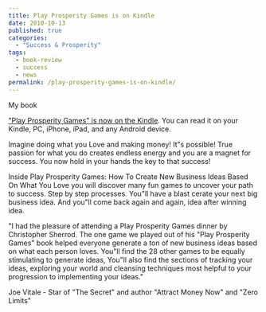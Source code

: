 ```yaml
---
title: Play Prosperity Games is on Kindle
date: 2010-10-13
published: true
categories:
  - "Success & Prosperity"
tags:
  - book-review
  - success
  - news
permalink: /play-prosperity-games-is-on-kindle/
---
```

My book <a href="http://www.amazon.com/gp/product/B0044KM13Q?ie=UTF8&amp;tag=abundaunlimi-20&amp;linkCode=as2&amp;camp=1789&amp;creative=390957&amp;creativeASIN=B0044KM13Q" rel="nofollow">

["Play Prosperity Games" is now on the Kindle](/business-ideas/). You can read it on your Kindle, PC, iPhone, iPad, and any Android device.

Imagine doing what you Love and making money! It"s possible! True passion for what you do creates endless energy and you are a magnet for success. You now hold in your hands the key to that success!

Inside Play Prosperity Games: How To Create New Business Ideas Based On What You Love you will discover many fun games to uncover your path to success. Step by step processes. You"ll have a blast cerate your next big business idea. And you"ll come back again and again, idea after winning idea.

"I had the pleasure of attending a Play Prosperity Games dinner by Christopher Sherrod. The one game we played out of his "Play Prosperity Games" book helped everyone generate a ton of new business ideas based on what each person loves. You"ll find the 28 other games to be equally stimulating to generate ideas, You"ll also find the sections of tracking your ideas, exploring your world and cleansing techniques most helpful to your progression to implementing your ideas."

Joe Vitale - Star of "The Secret" and author "Attract Money Now" and "Zero Limits"